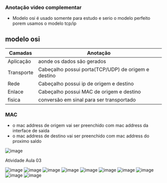 ### Anotação video complementar

 - Modelo osi é usado somente para estudo e serio o modelo perfeito porem usamos o modelo tcp/ip
 
 
## modelo osi 
 Camadas | Anotação
--------- | ------
Aplicação     | aonde os dados são gerados
Transporte    | Cabeçalho possui porta(TCP/UDP) de origem e destino
Rede    | Cabeçalho possui ip de origem e destino
Enlace  | Cabeçalho possui MAC de origem e destino
fisica  | conversão em sinal para ser transportado

### MAC
- o mac address de origem vai ser preenchido com mac address da interface de saida
- o mac address de destino vai ser preenchido com mac address do proximo saldo

![image](https://user-images.githubusercontent.com/32443720/111385820-1a502180-868a-11eb-88a3-67fd4210dab5.png)



Atividade Aula 03

![image](https://user-images.githubusercontent.com/32443720/111388932-eaefe380-868e-11eb-9c50-97e6bc760713.png)
![image](https://user-images.githubusercontent.com/32443720/111388961-f3481e80-868e-11eb-80e2-677d0667e5c6.png)
![image](https://user-images.githubusercontent.com/32443720/111388985-fe02b380-868e-11eb-936f-0ed7f20b7a75.png)
![image](https://user-images.githubusercontent.com/32443720/111389011-065aee80-868f-11eb-8001-8051aa2268e7.png)
![image](https://user-images.githubusercontent.com/32443720/111389039-0f4bc000-868f-11eb-9666-19362a6bc422.png)
![image](https://user-images.githubusercontent.com/32443720/111389066-18d52800-868f-11eb-927d-05a718290b1a.png)
![image](https://user-images.githubusercontent.com/32443720/111389086-1ffc3600-868f-11eb-8f51-23c4d5007799.png)
![image](https://user-images.githubusercontent.com/32443720/111389113-28ed0780-868f-11eb-8024-dd1f34b6c39c.png)
![image](https://user-images.githubusercontent.com/32443720/111389137-30141580-868f-11eb-9c73-492fdd39087f.png)
![image](https://user-images.githubusercontent.com/32443720/111389503-d829de80-868f-11eb-92e5-882eb126f03e.png)


